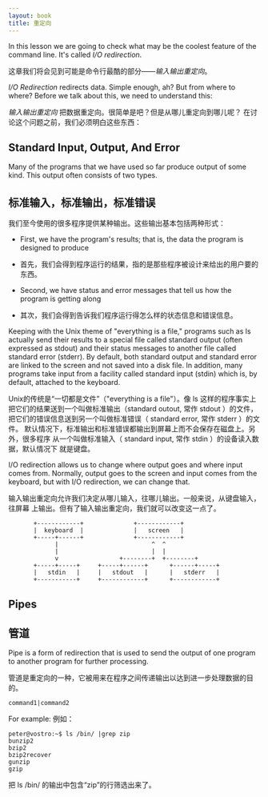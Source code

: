 ```yaml
---
layout: book
title: 重定向
---
```


In this lesson we are going to check what may be the coolest feature of the
command line. It's called _I/O redirection_.

这章我们将会见到可能是命令行最酷的部分——_输入输出重定向_。

_I/O Redirection_ redirects data. Simple enough, ah? But from where to where?
Before we talk about this, we need to understand this:

_输入输出重定向_  把数据重定向。很简单是吧？但是从哪儿重定向到哪儿呢？
在讨论这个问题之前，我们必须明白这些东西：

## Standard Input, Output, And Error
Many of the programs that we have used so far produce output of some kind.
This output often consists of two types.

## 标准输入，标准输出，标准错误
我们至今使用的很多程序提供某种输出。这些输出基本包括两种形式：

- First, we have the program's results; that is, the data the program is
  designed to produce

- 首先，我们会得到程序运行的结果，指的是那些程序被设计来给出的用户要的东西。

- Second, we have status and error messages that tell us how the program is
  getting along

- 其次，我们会得到告诉我们程序运行得怎么样的状态信息和错误信息。


Keeping with the Unix theme of "everything is a file," programs such as ls
actually send their results to a special file called standard output (often
expressed as stdout) and their status messages to another file called standard
error (stderr). By default, both standard output and standard error are linked
to the screen and not saved into a disk file.  In addition, many programs take
input from a facility called standard input (stdin) which is, by default,
attached to the keyboard.

Unix的传统是“一切都是文件”（"everything is a file"）。像 ls 这样的程序事实上
把它们的结果送到一个叫做标准输出（standard outout, 常作 stdout ）的文件，
把它们的错误信息送到另一个叫做标准错误（ standard error, 常作 stderr ）的文件。
默认情况下，标准输出和标准错误都输出到屏幕上而不会保存在磁盘上。另外，很多程序
从一个叫做标准输入（ standard input, 常作 stdin ）的设备读入数据，默认情况下
就是键盘。

I/O redirection allows us to change where output goes and where input comes
from.  Normally, output goes to the screen and input comes from the keyboard,
but with I/O redirection, we can change that.

输入输出重定向允许我们决定从哪儿输入，往哪儿输出。一般来说，从键盘输入，往屏幕
上输出。但有了输入输出重定向，我们就可以改变这一点了。


           +------------+              +------------+
           |  keyboard  |              |   screen   |
           +-----+------+              +------------+
                 |                          ^  ^
                 |                          |  |
                 v                 +--------+  +--------+
           +-----+-----+     +-----+------+      +------+-----+
           |   stdin   |     |   stdout   |      |   stderr   |
           +-----------+     +------------+      +------------+

## Pipes
## 管道

Pipe is a form of redirection that is used to send the output of one program
to another program for further processing.

管道是重定向的一种，它被用来在程序之间传递输出以达到进一步处理数据的目的。

    command1|command2

For example:
例如：

    peter@vostro:~$ ls /bin/ |grep zip
    bunzip2
    bzip2
    bzip2recover
    gunzip
    gzip

把 ls /bin/ 的输出中包含“zip”的行筛选出来了。

